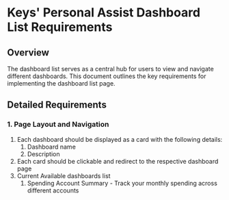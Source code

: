 # Keys' Personal Assist Dashboard List Requirements

## Overview

The dashboard list serves as a central hub for users to view and navigate different dashboards. This document outlines the key requirements for implementing the dashboard list page.

## Detailed Requirements

### 1. Page Layout and Navigation

1. Each dashboard should be displayed as a card with the following details:
   1. Dashboard name
   2. Description
2. Each card should be clickable and redirect to the respective dashboard page
3. Current Available dashboards list
   1. Spending Account Summary - Track your monthly spending across different accounts
